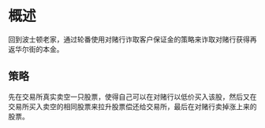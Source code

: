 # 概述
回到波士顿老家，通过轮番使用对赌行诈取客户保证金的策略来诈取对赌行获得再返华尔街的本金。

## 策略
先在交易所真实卖空一只股票，使得自己可以在对赌行以低价买入该股，然后又在交易所买入卖空的相同股票来拉升股票偿还给交易所，最后在对赌行卖掉涨上来的股票。

